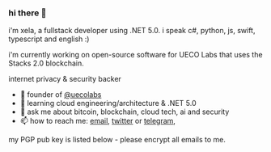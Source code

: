 ### hi there 👋

i'm xela, a fullstack developer using .NET 5.0. i speak c#, python, js, swift, typescript and english :)

i'm currently working on open-source software for UECO Labs that uses the Stacks 2.0 blockchain.

internet privacy & security backer

- 🔭 founder of [@uecolabs](https://github.com/uecolabs)
- 🌱 learning cloud engineering/architecture & .NET 5.0
- 💬 ask me about bitcoin, blockchain, cloud tech, ai and security
- 📫 how to reach me: [email](mailto:xelamade@protonmail.com), [twitter](https://twitter.com/xelamade) or [telegram](https://t.me/xelamade), 

my PGP pub key is listed below - please encrypt all emails to me.
